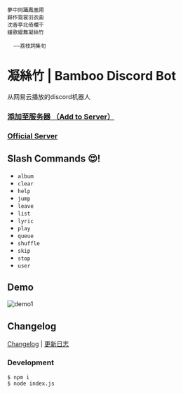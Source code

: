 ```
夢中同躡鳳凰翎
歸作霓裳羽衣曲
沈香亭北倚欄干
緩歌縵舞凝絲竹

  ——荔枝詞集句
```

# 凝絲竹 | Bamboo Discord Bot

从网易云播放的discord机器人

### [**添加至服务器 （Add to Server）**](https://discord.com/api/oauth2/authorize?client_id=899025207161929768&permissions=8&scope=bot%20applications.commands)

### [**Official Server**](https://discord.gg/p6F32GejZT)

## Slash Commands 😍!
- `album`
- `clear`
- `help`
- `jump`
- `leave`
- `list`
- `lyric`
- `play`
- `queue`
- `shuffle`
- `skip`
- `stop`
- `user`

## Demo
![demo1](https://user-images.githubusercontent.com/46537987/155899000-11f8463b-1f19-4a3a-9c84-425cc5e3fc96.gif)

## Changelog

[Changelog](https://github.com/k27dong/Ozy/blob/main/CHANGELOG_en.md) | [更新日志](https://github.com/k27dong/Ozy/blob/main/CHANGELOG.md)

### Development
```
$ npm i
$ node index.js
```
